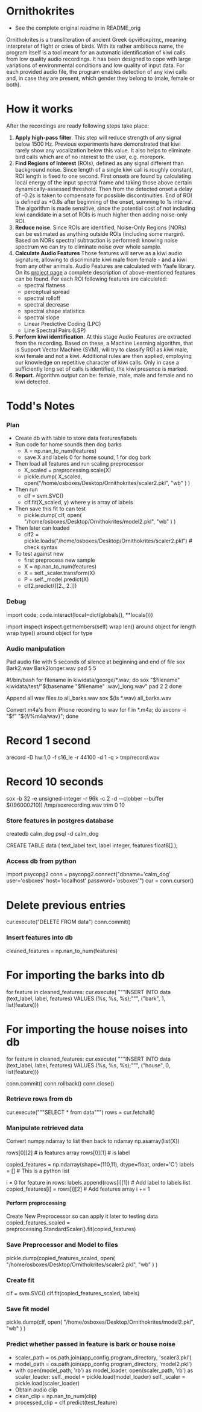 Ornithokrites
============
- See the complete original readme in README_orig

Ornithokrites is a transliteration of ancient Greek όρνϊθοκρίτης, meaning interpreter of flight or cries of birds. With its rather ambitious name, the program itself is a tool meant for an automatic identification of kiwi calls from low quality audio recordings. It has been designed to cope with large variations of environmental conditions and low quality of input data. For each provided audio file, the program enables detection of any kiwi calls and, in case they are present, which gender they belong to (male, female or both).

How it works
============
After the recordings are ready following steps take place:

1. **Apply high-pass filter**. This step will reduce strength of any signal below 1500 Hz. Previous experiments have demonstrated that kiwi rarely show any vocalization below this value. It also helps to eliminate bird calls which are of no interest to the user, e.g. morepork.
2. **Find Regions of Interest** (ROIs), defined as any signal different than background noise. Since length of a single kiwi call is roughly constant, ROI length is fixed to one second. First onsets are found by calculating local energy of the input spectral frame and taking those above certain dynamically-assessed threshold. Then from the detected onset a delay of -0.2s is taken to compensate for possible discontinuities. End of ROI is defined as +0.8s after beginning of the onset, summing to 1s interval. The algorithm is made sensitive, since the potential cost of not including kiwi candidate in a set of ROIs is much higher then adding noise-only ROI.
3. **Reduce noise**. Since ROIs are identified, Noise-Only Regions (NORs) can be estimated as anything outside ROIs (including some margin). Based on NORs spectral subtraction is performed: knowing noise spectrum we can try to eliminate noise over whole sample.
4. **Calculate Audio Features** Those features will serve as a kiwi audio signature, allowing to discriminate kiwi male from female - and a kiwi from any other animals. Audio Features are calculated with Yaafe library. On its [project page](http://yaafe.sourceforge.net/features.html) a complete description of above-mentioned features can be found. For each ROI following features are calculated:
   - spectral flatness
   - perceptual spread
   - spectral rolloff
   - spectral decrease
   - spectral shape statistics
   - spectral slope
   - Linear Predictive Coding (LPC)
   - Line Spectral Pairs (LSP)
5. **Perform kiwi identification**. At this stage Audio Features are extracted from the recording. Based on these, a Machine Learning algorithm, that is Support Vector Machine (SVM), will try to classify ROI as kiwi male, kiwi female and not a kiwi. Additional rules are then applied, employing our knowledge on repetitive character of kiwi calls. Only in case a sufficiently long set of calls is identified, the kiwi presence is marked. 
6. **Report**. Algorithm output can be: female, male, male and female and no kiwi detected.

Todd's Notes
=============

### Plan
- Create db with table to store data features/labels
- Run code for home sounds then dog barks
  - X = np.nan_to_num(features)
  - save X and labels 0 for home sound, 1 for dog bark
- Then load all features and run scaling preprocessor
  - X_scaled = preprocessing.scale(X)
  - pickle.dump( X_scaled, open("/home/osboxes/Desktop/Ornithokrites/scaler2.pkl", "wb" ) )
- Then run
  - clf = svm.SVC()
  - clf.fit(X_scaled, y) where y is array of labels
- Then save this fit to can test
  - pickle.dump( clf, open( "/home/osboxes/Desktop/Ornithokrites/model2.pkl", "wb" ) )
- Then later can loaded
  - clf2 = pickle.loads("/home/osboxes/Desktop/Ornithokrites/scaler2.pkl") # check syntax
- To test against new
  - first preprocess new sample
  - X = np.nan_to_num(features)
  - X = self._scaler.transform(X)
  - P = self._model.predict(X)
  - clf2.predict([[2., 2.]])

### Debug
import code; code.interact(local=dict(globals(), **locals()))

import inspect
inspect.getmembers(self)
wrap len() around object for length
wrap type() around object for type

### Audio manipulation
Pad audio file with 5 seconds of silence at beginning and end of file
sox Bark2.wav Bark2longer.wav pad 5 5

#!/bin/bash
for filename in kiwidata/george/*.wav; do 
  sox "$filename" kiwidata/test/"$(basename "$filename" .wav)_long.wav" pad 2 2 
done

Append all wav files to all_barks.wav
sox $(ls *.wav) all_barks.wav

Convert m4a's from iPhone recording to wav
for f in *.m4a; do avconv -i "$f" "${f/%m4a/wav}"; done

# Record 1 second
arecord -D hw:1,0 -f s16_le -r 44100 -d 1 -q > tmp/record.wav

# Record 10 seconds
sox -b 32 -e unsigned-integer -r 96k -c 2 -d --clobber --buffer $((96000*2*10)) /tmp/soxrecording.wav trim 0 10

### Store features in postgres database
createdb calm_dog
psql -d calm_dog

CREATE TABLE data (
    text_label      text,
    label           integer,
    features        float8[]
);

### Access db from python
import psycopg2
conn = psycopg2.connect("dbname='calm_dog' user='osboxes' host='localhost' password='osboxes'")
cur = conn.cursor()

# Delete previous entries
cur.execute("DELETE FROM data")
conn.commit()

### Insert features into db
cleaned_features = np.nan_to_num(features)

# For importing the barks into db
for feature in cleaned_features:
  cur.execute(
      """INSERT INTO data (text_label, label, features)
         VALUES (%s, %s, %s);""",
       ("bark", 1, list(feature)))

# For importing the house noises into db
for feature in cleaned_features:
  cur.execute(
      """INSERT INTO data (text_label, label, features)
         VALUES (%s, %s, %s);""",
       ("house", 0, list(feature)))

conn.commit()
conn.rollback()
conn.close()

### Retrieve rows from db
cur.execute("""SELECT * from data""")
rows = cur.fetchall()

### Manipulate retrieved data
Convert numpy.ndarray to list then back to ndarray
np.asarray(list(X))

rows[0][2] # is features array
rows[0][1] # is label

copied_features = np.ndarray(shape=(110,11), dtype=float, order='C')
labels = [] # This is a python list

i = 0
for feature in rows:
  labels.append(rows[i][1]) # Add label to labels list
  copied_features[i] = rows[i][2] # Add features array
  i += 1

#### Perform preprocessing
Create New Preprocessor so can apply it later to testing data
copied_features_scaled = preprocessing.StandardScaler().fit(copied_features)

### Save Preprocessor and Model to files
pickle.dump(copied_features_scaled, open( "/home/osboxes/Desktop/Ornithokrites/scaler2.pkl", "wb" ) )

### Create fit
clf = svm.SVC()
clf.fit(copied_features_scaled, labels) 

### Save fit model
pickle.dump(clf, open( "/home/osboxes/Desktop/Ornithokrites/model2.pkl", "wb" ) )

### Predict whether passed in feature is bark or house noise
- scaler_path = os.path.join(app_config.program_directory, 'scaler3.pkl')
- model_path = os.path.join(app_config.program_directory, 'model2.pkl')
- with open(model_path, 'rb') as model_loader, open(scaler_path, 'rb') as scaler_loader:
      self._model = pickle.load(model_loader)
      self._scaler = pickle.load(scaler_loader)
- Obtain audio clip
- clean_clip = np.nan_to_num(clip)
- processed_clip = 
clf.predict(test_feature)

